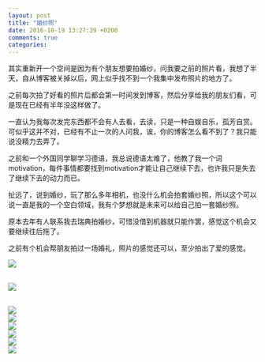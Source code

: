 ```yaml
---
layout: post
title: "婚纱照"
date: 2016-10-19 13:27:29 +0200
comments: true
categories: 
---
```

<p>
其实重新开一个空间是因为有个朋友想要拍婚纱，问我要之前的照片看，我想了半天，自从博客被关掉以后，网上似乎找不到一个我集中发布照片的地方了。
</p>
<!-- more -->
<p>
之前每次拍了好看的照片后都会第一时间发到博客，然后分享给我的朋友们看，可是现在已经有半年没这样做了。
</p>
<p>
一直认为我每次发完东西都不会有人去看，去读，只是一种自娱自乐，孤芳自赏。可似乎这并不对，已经有不止一次的人问我，诶，你的博客怎么看不到了？我只能说没精力去弄了。
</p>
<p>
之前和一个外国同学聊学习德语，我总说德语太难了，他教了我一个词motivation，每件事情都要找到motivation才能让自己继续下去，也许我只是失去了继续下去的动力而已。
</p>
<p>
扯远了，说到婚纱，玩了那么多年相机，也没什么机会拍套婚纱照，所以这个可以说一直是我的一个空白领域，我有个梦想就是未来可以给自己拍一套婚纱照。
</p>
<p>
原本去年有人联系我去瑞典拍婚纱，可惜没借到机器就只能作罢，感觉这个机会又要继续往后拖了。
</p>
<p>
之前有个机会帮朋友拍过一场婚礼，照片的感觉还可以，至少拍出了爱的感觉。
</p>
<p>
<img src="http://imglf1.ph.126.net/YQNJL8rVBqg1kEyCF58aWA==/4850095323801911053.jpg" smallsrc="http://imglf1.ph.126.net/5dKf7dgtaW4o9pH_5kF52w==/6631371230913968188.jpg" /><br />
<br />
</p>
<p>
<img src="http://imglf0.ph.126.net/0EelGmrA-trg5zPMuKYtCQ==/4828421750594930889.jpg" smallsrc="http://imglf2.ph.126.net/piRAedA3vngmQhSaMpXTtw==/6631376728472105216.jpg" /><br />
<br />
</p>
<p>
<img src="http://imglf0.ph.126.net/0EO2t7jT8mHyFp_eMC7hFw==/3749809639839778965.jpg" smallsrc="http://imglf1.ph.126.net/az364hXqwPhDMagwGCtC3Q==/1994531685072510748.jpg" /><br />
<img src="http://imglf1.ph.126.net/TlRZp4XezsyQ67cM2Ne2yQ==/4873176271891924054.jpg" smallsrc="http://imglf1.ph.126.net/cDhu4TUvANVK-JcyJMPgow==/6631226095379081065.jpg" /><br />
<img src="http://imglf2.ph.126.net/6S6r8tEsKeH5SGco6vVz7Q==/6631340444588388320.jpg" smallsrc="http://imglf1.ph.126.net/uAWwLk5yNit9NeYBGkhTeQ==/6631298663146534081.jpg" /><br />
<img src="http://imglf2.ph.126.net/iXBA4_cj8-qz0YnWL_QCSA==/6598270433414597987.jpg" smallsrc="http://imglf1.ph.126.net/dfndrEAFUllil21JURI_3A==/6598270433414597986.jpg" /><br />
<img src="http://imglf1.ph.126.net/ualyAgntMB6WxHbY1fkpAg==/4943826491046504781.jpg" smallsrc="http://imglf0.ph.126.net/fT2AxuhQohqaKkcWdPTvrQ==/4943826491046504780.jpg" /><br />
<img src="http://imglf1.ph.126.net/bxYydJuqT3oI87LNJcPXhA==/6598222054902978820.jpg" smallsrc="http://imglf0.ph.126.net/rthT2Zk3s8JBfcsrb_5Zyw==/6598203363205303527.jpg" /><br />
<br />
</p>